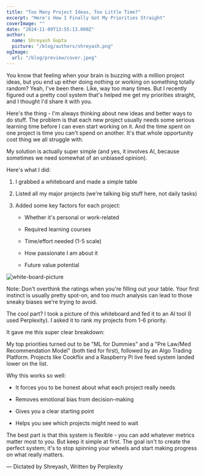 ```yaml
---
title: "Too Many Project Ideas, Too Little Time?"
excerpt: "Here's How I Finally Got My Priorities Straight"
coverImage: ""
date: "2024-11-09T13:55:13.000Z"
author:
  name: Shreyash Gupta
  picture: "/blog/authors/shreyash.png"
ogImage:
  url: "/blog/preview/cover.jpeg"
---
```


You know that feeling when your brain is buzzing with a million project ideas, but you end up either doing nothing or working on something totally random? Yeah, I've been there. Like, way too many times. But I recently figured out a pretty cool system that's helped me get my priorities straight, and I thought I'd share it with you.

Here's the thing - I'm always thinking about new ideas and better ways to do stuff. The problem is that each new project usually needs some serious learning time before I can even start working on it. And the time spent on one project is time you can't spend on another. It's that whole opportunity cost thing we all struggle with.

My solution is actually super simple (and yes, it involves AI, because sometimes we need somewhat of an unbiased opinion).

Here's what I did:

1. I grabbed a whiteboard and made a simple table

2. Listed all my major projects (we're talking big stuff here, not daily tasks)

3. Added some key factors for each project:

   - Whether it's personal or work-related

   - Required learning courses

   - Time/effort needed (1-5 scale)

   - How passionate I am about it

   - Future value potential

![white-board-picture](/blog/content/white-board-picture.jpg)

Note: Don't overthink the ratings when you're filling out your table. Your first instinct is usually pretty spot-on, and too much analysis can lead to those sneaky biases we're trying to avoid.

The cool part? I took a picture of this whiteboard and fed it to an AI tool (I used Perplexity). I asked it to rank my projects from 1-6 priority. 

It gave me this super clear breakdown:

My top priorities turned out to be "ML for Dummies" and a "Pre Law/Med Recommendation Model" (both tied for first), followed by an Algo Trading Platform. Projects like Cookflix and a Raspberry Pi live feed system landed lower on the list.

Why this works so well:

- It forces you to be honest about what each project really needs

- Removes emotional bias from decision-making

- Gives you a clear starting point

- Helps you see which projects might need to wait

The best part is that this system is flexible - you can add whatever metrics matter most to you. But keep it simple at first. The goal isn't to create the perfect system; it's to stop spinning your wheels and start making progress on what really matters.

— Dictated by Shreyash, Written by Perplexity 
